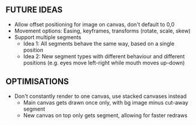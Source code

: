 ## FUTURE IDEAS

* Allow offset positioning for image on canvas, don't default to 0,0
* Movement options: Easing, keyframes, transforms (rotate, scale, skew)
* Support multiple segments
    * Idea 1: All segments behave the same way, based on a single position
    * Idea 2: New segment types with different behaviour and different positions
              (e.g. eyes move left-right while mouth moves up-down)

## OPTIMISATIONS

* Don't constantly render to one canvas, use stacked canvases instead
    * Main canvas gets drawn once only, with bg image minus cut-away segment
    * New canvas on top only gets segment, allowing for faster redraws
